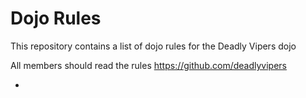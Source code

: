 Dojo Rules
==========

This repository contains a list of dojo rules for the Deadly Vipers dojo

All members should read the rules
https://github.com/deadlyvipers


-
